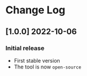 # Change Log

## [1.0.0] 2022-10-06
### Initial release

- First stable version
- The tool is now `open-source`
